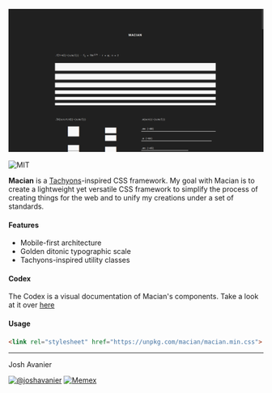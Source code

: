 [![Screenshot](screenshot.png)](https://joshavanier.github.io/macian/)

![MIT](https://joshavanier.github.io/badges/svg/mit.svg)

**Macian** is a [Tachyons](https://tachyons.io/)-inspired CSS framework. My goal with Macian is to create a lightweight yet versatile CSS framework to simplify the process of creating things for the web and to unify my creations under a set of standards.

#### Features
+ Mobile-first architecture
+ Golden ditonic typographic scale
+ Tachyons-inspired utility classes

#### Codex
The Codex is a visual documentation of Macian's components. Take a look at it over [here](https://joshavanier.github.io/macian/)

#### Usage
```html
<link rel="stylesheet" href="https://unpkg.com/macian/macian.min.css">
```

---

Josh Avanier

[![@joshavanier](https://joshavanier.github.io/badges/svg/twitter.svg)](https://twitter.com/joshavanier) [![Memex](https://joshavanier.github.io/badges/svg/website.svg)](https://joshavanier.github.io)
